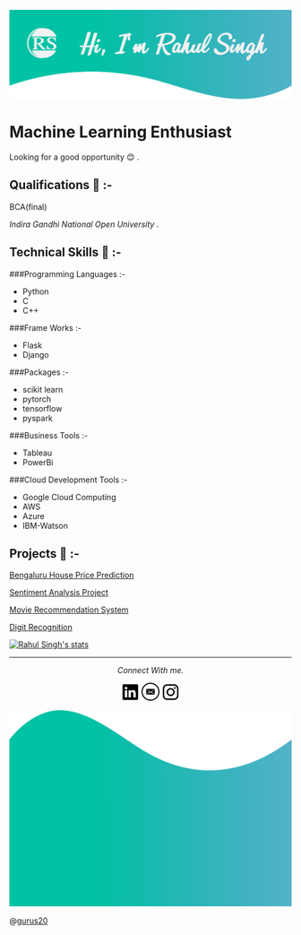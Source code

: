 <a href="https://rahul-singh98.github.io/"><img src="https://github.com/Rahul-singh98/Rahul-singh98/blob/master/readme_resources/Top.png"></a>

# Machine Learning Enthusiast
Looking for a good opportunity :blush: .

## Qualifications :book: :-

 BCA(final)

 *Indira Gandhi National Open University* .

## Technical Skills :dart: :-
###Programming Languages :-
 - Python
 - C
 - C++

###Frame Works :-
 - Flask 
 - Django

###Packages :- 
 - scikit learn
 - pytorch
 - tensorflow
 - pyspark

###Business Tools :- 
 - Tableau
 - PowerBi

###Cloud Development Tools :- 
 - Google Cloud Computing
 - AWS
 - Azure
 - IBM-Watson

## Projects :memo: :-
[Bengaluru House Price Prediction](https://github.com/Rahul-singh98/Bengaluru_House_Prediction)

[Sentiment Analysis Project](https://github.com/Rahul-singh98/Sentiment_Analysis_Project)

[Movie Recommendation System](https://github.com/Rahul-singh98/movie_recommendation)

[Digit Recognition](https://github.com/Rahul-singh98/Deep_learning_projects)



[![Rahul Singh's stats](https://github-readme-stats.vercel.app/api?username=Rahul-singh98)](https://github.com/Rahul-singh98/github-readme-stats)

<hr>
<p align="center">
  <i>Connect With me.</i>

  <p align="center">
    <a href="https://www.linkedin.com/in/rahul-singh-432555194" alt="Linkedin"><img src="https://github.com/Rahul-singh98/Rahul-singh98/blob/master/readme_resources/linkedin.png"></a>
    <a href="mailto:rahulrajput98fun@gmail.com" alt="Contact me"><img src="https://github.com/Rahul-singh98/Rahul-singh98/blob/master/readme_resources/mail.png"></a>
    <a href="https://www.instagram.com/karan_8510" alt="Instagram"><img src="https://github.com/Rahul-singh98/Rahul-singh98/blob/master/readme_resources/instagram.png"></a>
  </p>
</p>

<a href="https://rahul-singh98.github.io/"><img height="350" width="850" src="https://github.com/Rahul-singh98/Rahul-singh98/blob/master/readme_resources/Bottom.png"></a>

@[gurus20](https://github.com/gurus20)